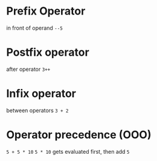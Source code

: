 # Prefix Operator
in front of operand
`--5`

# Postfix operator
after operator
`3++`

# Infix operator
between operators
`3 + 2`

# Operator precedence (OOO)
`5 + 5 * 10`
`5 * 10` gets evaluated first, then add `5`